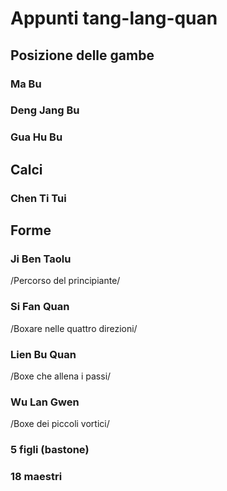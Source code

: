 # Appunti tang-lang-quan

## Posizione delle gambe
### Ma Bu
### Deng Jang Bu
### Gua Hu Bu

## Calci
### Chen Ti Tui

## Forme
### Ji Ben Taolu 
/Percorso del principiante/

### Si Fan Quan
/Boxare nelle quattro direzioni/

### Lien Bu Quan
/Boxe che allena i passi/

### Wu Lan Gwen
/Boxe dei piccoli vortici/

### 5 figli (bastone)

### 18 maestri
